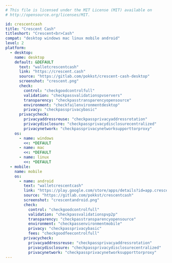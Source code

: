 ```yaml
---
# This file is licensed under the MIT License (MIT) available on
# http://opensource.org/licenses/MIT.

id: crescentcash
title: "Crescent Cash"
titleshort: "Crescent<br>Cash"
compat: "desktop windows mac linux mobile android"
level: 2
platform:
  - desktop:
    name: desktop
    default: &DEFAULT
      text: "walletcrescentcash"
      link: "https://crescent.cash"
      source: "https://gitlab.com/pokkst/crescent-cash-desktop"
      screenshot: "crescent.png"
      check:
        control: "checkgoodcontrolfull"
        validation: "checkpassvalidationspvservers"
        transparency: "checkpasstransparencyopensource"
        environment: "checkfailenvironmentdesktop"
        privacy: "checkpassprivacybasic"
      privacycheck:
        privacyaddressreuse: "checkpassprivacyaddressrotation"
        privacydisclosure: "checkpassprivacydisclosurecentralized"
        privacynetwork: "checkpassprivacynetworksupporttorproxy"
    os:
      - name: windows
        <<: *DEFAULT
      - name: mac
        <<: *DEFAULT
      - name: linux
        <<: *DEFAULT
  - mobile:
    name: mobile
    os:
      - name: android
        text: "walletcrescentcash"
        link: "https://play.google.com/store/apps/details?id=app.crescentcash.src"
        source: "https://gitlab.com/pokkst/crescentcash"
        screenshot: "crescentandroid.png"
        check:
          control: "checkgoodcontrolfull"
          validation: "checkpassvalidationspvp2p"
          transparency: "checkpasstransparencyopensource"
          environment: "checkpassenvironmentmobile"
          privacy: "checkpassprivacybasic"
          fees: "checkgoodfeecontrolfull"
        privacycheck:
          privacyaddressreuse: "checkpassprivacyaddressrotation"
          privacydisclosure: "checkpassprivacydisclosurecentralized"
          privacynetwork: "checkpassprivacynetworksupporttorproxy"
---
```

